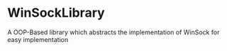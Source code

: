 # WinSockLibrary
A OOP-Based library which abstracts the implementation of WinSock for easy implementation
